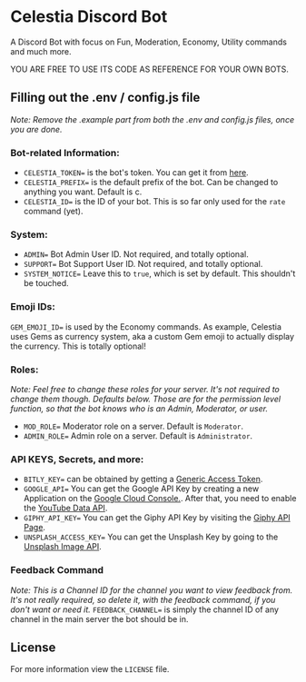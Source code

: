 # Celestia Discord Bot
A Discord Bot with focus on Fun, Moderation, Economy, Utility commands and much more.

YOU ARE FREE TO USE ITS CODE AS REFERENCE FOR YOUR OWN BOTS. 

## Filling out the .env / config.js file

*Note: Remove the .example part from both the .env and config.js files, once you are done.*

### Bot-related Information:
* `CELESTIA_TOKEN=` is the bot's token. You can get it from [here](https://discord.com/developers/applications/).
* `CELESTIA_PREFIX=` is the default prefix of the bot. Can be changed to anything you want. Default is c.
* `CELESTIA_ID=` is the ID of your bot. This is so far only used for the `rate` command (yet).

### System:
* `ADMIN=` Bot Admin User ID. Not required, and totally optional.
* `SUPPORT=` Bot Support User ID. Not required, and totally optional.
* `SYSTEM_NOTICE=` Leave this to `true`, which is set by default. This shouldn't be touched.

### Emoji IDs:
`GEM_EMOJI_ID=` is used by the Economy commands. As example, Celestia uses Gems as currency system, aka a custom Gem emoji to actually display the currency. This is totally optional!

### Roles:
*Note:  Feel free to change these roles for your server. It's not required to change them though. Defaults below. Those are for the permission level function, so that the bot knows who is an Admin, Moderator, or user.*
* `MOD_ROLE=` Moderator role on a server. Default is `Moderator`.
* `ADMIN_ROLE=` Admin role on a server. Default is `Administrator`.

### API KEYS, Secrets, and more:
* `BITLY_KEY=` can be obtained by getting a [Generic Access Token](https://bitly.is/accesstoken).
* `GOOGLE_API=` You can get the Google API Key by creating a new Application on the [Google Cloud Console.](https://console.cloud.google.com/home/dashboard). After that, you need to enable the [YouTube Data API](https://console.cloud.google.com/marketplace/product/google/youtube.googleapis.com?q=youtube&id=125bab65-cfb6-4f25-9826-4dcc309bc508&project=azura-278914&hl).
* `GIPHY_API_KEY=` You can get the Giphy API Key by visiting the [Giphy API Page](https://developers.giphy.com/).
* `UNSPLASH_ACCESS_KEY=` You can get the Unsplash Key by going to the [Unsplash Image API](https://unsplash.com/developers).

### Feedback Command
*Note: This is a Channel ID for the channel you want to view feedback from. It's not really required, so delete it, with the feedback command, if you don't want or need it.*
`FEEDBACK_CHANNEL=` is simply the channel ID of any channel in the main server the bot should be in.

## License
For more information view the `LICENSE` file.
